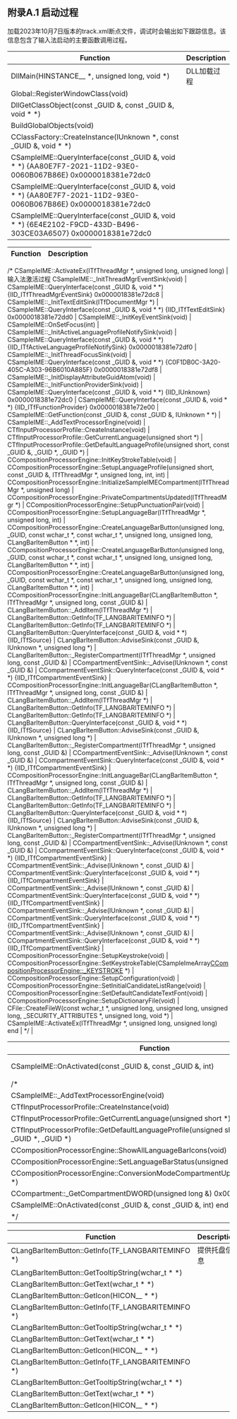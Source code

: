 ## 附录A.1 启动过程

加载2023年10月7日版本的track.xml断点文件，调试时会输出如下跟踪信息。该信息包含了输入法启动的主要函数调用过程。

Function																										|Description
-|-
DllMain(HINSTANCE__ *, unsigned long, void *)																	|DLL加载过程
Global::RegisterWindowClass(void)																				|
DllGetClassObject(const _GUID &, const _GUID &, void * *)														|
BuildGlobalObjects(void)																						|
CClassFactory::CreateInstance(IUnknown *, const _GUID &, void * *)												|
CSampleIME::QueryInterface(const _GUID &, void * *) {AA80E7F7-2021-11D2-93E0-0060B067B86E} 0x0000018381e72dc0	|
CSampleIME::QueryInterface(const _GUID &, void * *) {AA80E7F7-2021-11D2-93E0-0060B067B86E} 0x0000018381e72dc0	|
CSampleIME::QueryInterface(const _GUID &, void * *) {6E4E2102-F9CD-433D-B496-303CE03A6507} 0x0000018381e72dc0	|

Function																													|Description
-|-
/*
CSampleIME::ActivateEx(ITfThreadMgr *, unsigned long, unsigned long)														|输入法激活过程
CSampleIME::_InitThreadMgrEventSink(void)																					|
CSampleIME::QueryInterface(const _GUID &, void * *) {IID_ITfThreadMgrEventSink} 0x0000018381e72dc8							|
CSampleIME::_InitTextEditSink(ITfDocumentMgr *)																				|
CSampleIME::QueryInterface(const _GUID &, void * *) {IID_ITfTextEditSink} 0x0000018381e72dd0								|
CSampleIME::_InitKeyEventSink(void)																							|
CSampleIME::OnSetFocus(int)																									|
CSampleIME::_InitActiveLanguageProfileNotifySink(void)																		|
CSampleIME::QueryInterface(const _GUID &, void * *) {IID_ITfActiveLanguageProfileNotifySink} 0x0000018381e72df0				|
CSampleIME::_InitThreadFocusSink(void)																						|
CSampleIME::QueryInterface(const _GUID &, void * *) {C0F1DB0C-3A20-405C-A303-96B6010A885F} 0x0000018381e72df8				|
CSampleIME::_InitDisplayAttributeGuidAtom(void)																				|
CSampleIME::_InitFunctionProviderSink(void)																					|
CSampleIME::QueryInterface(const _GUID &, void * *) {IID_IUnknown} 0x0000018381e72dc0										|
CSampleIME::QueryInterface(const _GUID &, void * *) {IID_ITfFunctionProvider} 0x0000018381e72e00							|
CSampleIME::GetFunction(const _GUID &, const _GUID &, IUnknown * *)															|
CSampleIME::_AddTextProcessorEngine(void)																					|
CTfInputProcessorProfile::CreateInstance(void)																				|
CTfInputProcessorProfile::GetCurrentLanguage(unsigned short *)																|
CTfInputProcessorProfile::GetDefaultLanguageProfile(unsigned short, const _GUID &, _GUID *, _GUID *)						|
CCompositionProcessorEngine::InitKeyStrokeTable(void)																		|
CCompositionProcessorEngine::SetupLanguageProfile(unsigned short, const _GUID &, ITfThreadMgr *, unsigned long, int, int)	|
CCompositionProcessorEngine::InitializeSampleIMECompartment(ITfThreadMgr *, unsigned long)									|
CCompositionProcessorEngine::PrivateCompartmentsUpdated(ITfThreadMgr *)														|
CCompositionProcessorEngine::SetupPunctuationPair(void)																		|
CCompositionProcessorEngine::SetupLanguageBar(ITfThreadMgr *, unsigned long, int)											|
CCompositionProcessorEngine::CreateLanguageBarButton(unsigned long, _GUID, const wchar_t *, const wchar_t *, unsigned long, unsigned long, CLangBarItemButton * *, int)	|
CCompositionProcessorEngine::CreateLanguageBarButton(unsigned long, _GUID, const wchar_t *, const wchar_t *, unsigned long, unsigned long, CLangBarItemButton * *, int)	|
CCompositionProcessorEngine::CreateLanguageBarButton(unsigned long, _GUID, const wchar_t *, const wchar_t *, unsigned long, unsigned long, CLangBarItemButton * *, int)	|
CCompositionProcessorEngine::InitLanguageBar(CLangBarItemButton *, ITfThreadMgr *, unsigned long, const _GUID &)			|
CLangBarItemButton::_AddItem(ITfThreadMgr *)																				|
CLangBarItemButton::GetInfo(TF_LANGBARITEMINFO *)																			|
CLangBarItemButton::GetInfo(TF_LANGBARITEMINFO *)																			|
CLangBarItemButton::QueryInterface(const _GUID &, void * *) {IID_ITfSource}													|
CLangBarItemButton::AdviseSink(const _GUID &, IUnknown *, unsigned long *)													|
CLangBarItemButton::_RegisterCompartment(ITfThreadMgr *, unsigned long, const _GUID &)										|
CCompartmentEventSink::_Advise(IUnknown *, const _GUID &)																	|
CCompartmentEventSink::QueryInterface(const _GUID &, void * *) {IID_ITfCompartmentEventSink}								|
CCompositionProcessorEngine::InitLanguageBar(CLangBarItemButton *, ITfThreadMgr *, unsigned long, const _GUID &)			|
CLangBarItemButton::_AddItem(ITfThreadMgr *)																				|
CLangBarItemButton::GetInfo(TF_LANGBARITEMINFO *)																			|
CLangBarItemButton::GetInfo(TF_LANGBARITEMINFO *)																			|
CLangBarItemButton::QueryInterface(const _GUID &, void * *) {IID_ITfSource}													|
CLangBarItemButton::AdviseSink(const _GUID &, IUnknown *, unsigned long *)													|
CLangBarItemButton::_RegisterCompartment(ITfThreadMgr *, unsigned long, const _GUID &)										|
CCompartmentEventSink::_Advise(IUnknown *, const _GUID &)																	|
CCompartmentEventSink::QueryInterface(const _GUID &, void * *) {IID_ITfCompartmentEventSink}								|
CCompositionProcessorEngine::InitLanguageBar(CLangBarItemButton *, ITfThreadMgr *, unsigned long, const _GUID &)			|
CLangBarItemButton::_AddItem(ITfThreadMgr *)																				|
CLangBarItemButton::GetInfo(TF_LANGBARITEMINFO *)																			|
CLangBarItemButton::GetInfo(TF_LANGBARITEMINFO *)																			|
CLangBarItemButton::QueryInterface(const _GUID &, void * *) {IID_ITfSource}													|
CLangBarItemButton::AdviseSink(const _GUID &, IUnknown *, unsigned long *)													|
CLangBarItemButton::_RegisterCompartment(ITfThreadMgr *, unsigned long, const _GUID &)										|
CCompartmentEventSink::_Advise(IUnknown *, const _GUID &)																	|
CCompartmentEventSink::QueryInterface(const _GUID &, void * *) {IID_ITfCompartmentEventSink}								|
CCompartmentEventSink::_Advise(IUnknown *, const _GUID &)																	|
CCompartmentEventSink::QueryInterface(const _GUID &, void * *) {IID_ITfCompartmentEventSink}								|
CCompartmentEventSink::_Advise(IUnknown *, const _GUID &)																	|
CCompartmentEventSink::QueryInterface(const _GUID &, void * *) {IID_ITfCompartmentEventSink}								|
CCompartmentEventSink::_Advise(IUnknown *, const _GUID &)																	|
CCompartmentEventSink::QueryInterface(const _GUID &, void * *) {IID_ITfCompartmentEventSink}								|
CCompartmentEventSink::_Advise(IUnknown *, const _GUID &)																	|
CCompartmentEventSink::QueryInterface(const _GUID &, void * *) {IID_ITfCompartmentEventSink}								|
CCompositionProcessorEngine::SetupKeystroke(void)																			|
CCompositionProcessorEngine::SetKeystrokeTable(CSampleImeArray<CCompositionProcessorEngine::_KEYSTROKE> *)					|
CCompositionProcessorEngine::SetupConfiguration(void)																		|
CCompositionProcessorEngine::SetInitialCandidateListRange(void)																|
CCompositionProcessorEngine::SetDefaultCandidateTextFont(void)																|
CCompositionProcessorEngine::SetupDictionaryFile(void)																		|
CFile::CreateFileW(const wchar_t *, unsigned long, unsigned long, unsigned long, _SECURITY_ATTRIBUTES *, unsigned long, void *)	|
CSampleIME::ActivateEx(ITfThreadMgr *, unsigned long, unsigned long) end													|
*/																															|

Function																								|Description
-|-
CSampleIME::OnActivated(const _GUID &, const _GUID &, int)												|响应激活事件
/*																										|
CSampleIME::_AddTextProcessorEngine(void)																|
CTfInputProcessorProfile::CreateInstance(void)															|
CTfInputProcessorProfile::GetCurrentLanguage(unsigned short *)											|
CTfInputProcessorProfile::GetDefaultLanguageProfile(unsigned short, const _GUID &, _GUID *, _GUID *)	|
CCompositionProcessorEngine::ShowAllLanguageBarIcons(void)												|
CCompositionProcessorEngine::SetLanguageBarStatus(unsigned long, int)									|
CCompositionProcessorEngine::ConversionModeCompartmentUpdated(ITfThreadMgr *)							|
CCompartment::_GetCompartmentDWORD(unsigned long &) 0x00000401											|
CSampleIME::OnActivated(const _GUID &, const _GUID &, int) end											|
*/																										|

Function											|Description
-|-
CLangBarItemButton::GetInfo(TF_LANGBARITEMINFO *)	|提供托盘信息
CLangBarItemButton::GetTooltipString(wchar_t * *)	|
CLangBarItemButton::GetText(wchar_t * *)			|
CLangBarItemButton::GetIcon(HICON__ * *)			|
CLangBarItemButton::GetInfo(TF_LANGBARITEMINFO *)	|
CLangBarItemButton::GetTooltipString(wchar_t * *)	|
CLangBarItemButton::GetText(wchar_t * *)			|
CLangBarItemButton::GetIcon(HICON__ * *)			|
CLangBarItemButton::GetInfo(TF_LANGBARITEMINFO *)	|
CLangBarItemButton::GetTooltipString(wchar_t * *)	|
CLangBarItemButton::GetText(wchar_t * *)			|
CLangBarItemButton::GetIcon(HICON__ * *)			|